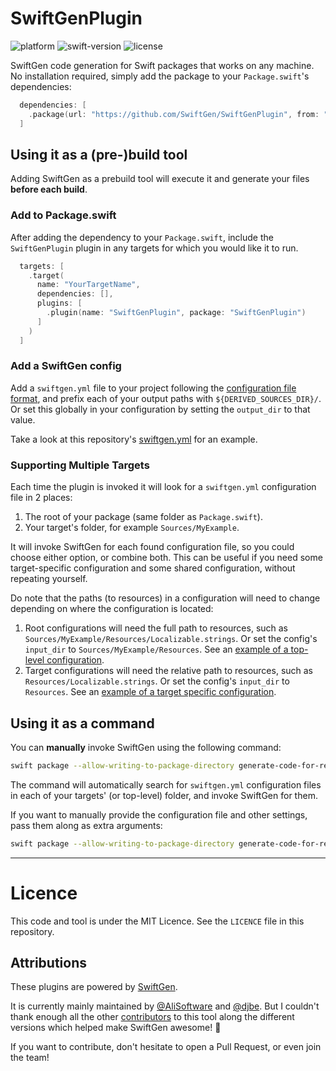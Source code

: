 # SwiftGenPlugin

![platform](https://img.shields.io/badge/platform-ios%20%7C%20osx%20%7C%20watchos%20%7C%20tvos-%239898984)
![swift-version](https://img.shields.io/badge/Swift-%3E%3D5.6.0-orange)
![license](https://img.shields.io/badge/license-MIT-green)

SwiftGen code generation for Swift packages that works on any machine. No installation required, simply add the package to your `Package.swift`'s dependencies:

```swift
  dependencies: [
    .package(url: "https://github.com/SwiftGen/SwiftGenPlugin", from: "6.6.0")
  ]
```

## Using it as a (pre-)build tool

Adding SwiftGen as a prebuild tool will execute it and generate your files **before each build**.

### Add to Package.swift

After adding the dependency to your `Package.swift`, include the `SwiftGenPlugin` plugin in any targets for which you would like it to run.

```swift
  targets: [
    .target(
      name: "YourTargetName",
      dependencies: [],
      plugins: [
        .plugin(name: "SwiftGenPlugin", package: "SwiftGenPlugin")
      ]
    )
  ]
```

### Add a SwiftGen config

Add a `swiftgen.yml` file to your project following the [configuration file format](https://github.com/SwiftGen/SwiftGen/blob/stable/Documentation/ConfigFile.md), and prefix each of your output paths with `${DERIVED_SOURCES_DIR}/`. Or set this globally in your configuration by setting the `output_dir` to that value.

Take a look at this repository's [swiftgen.yml](./Examples/top-level-swiftgen.yml) for an example.

### Supporting Multiple Targets

Each time the plugin is invoked it will look for a `swiftgen.yml` configuration file in 2 places:

1. The root of your package (same folder as `Package.swift`).
2. Your target's folder, for example `Sources/MyExample`.

It will invoke SwiftGen for each found configuration file, so you could choose either option, or combine both. This can be useful if you need some target-specific configuration and some shared configuration, without repeating yourself.

Do note that the paths (to resources) in a configuration will need to change depending on where the configuration is located:

1. Root configurations will need the full path to resources, such as `Sources/MyExample/Resources/Localizable.strings`. Or set the config's `input_dir` to `Sources/MyExample/Resources`. See an [example of a top-level configuration](./Examples/top-level-swiftgen.yml).
2. Target configurations will need the relative path to resources, such as `Resources/Localizable.strings`. Or set the config's `input_dir` to `Resources`. See an [example of a target specific configuration](./Examples/target-specific-swiftgen.yml).

## Using it as a command

You can **manually** invoke SwiftGen using the following command:

```bash
swift package --allow-writing-to-package-directory generate-code-for-resources
```

The command will automatically search for `swiftgen.yml` configuration files in each of your targets' (or top-level) folder, and invoke SwiftGen for them.

If you want to manually provide the configuration file and other settings, pass them along as extra arguments:

```bash
swift package --allow-writing-to-package-directory generate-code-for-resources --config MyConfig.yml
```

---

# Licence

This code and tool is under the MIT Licence. See the `LICENCE` file in this repository.

## Attributions

These plugins are powered by [SwiftGen](https://github.com/SwiftGen/SwiftGen).


It is currently mainly maintained by [@AliSoftware](https://github.com/AliSoftware) and [@djbe](https://github.com/djbe). But I couldn't thank enough all the other [contributors](https://github.com/SwiftGen/SwiftGen/graphs/contributors) to this tool along the different versions which helped make SwiftGen awesome! 🎉

If you want to contribute, don't hesitate to open a Pull Request, or even join the team!
